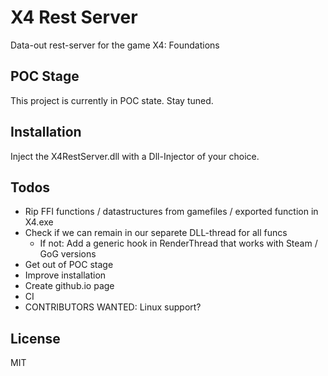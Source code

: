# X4 Rest Server

Data-out rest-server for the game X4: Foundations

## POC Stage

This project is currently in POC state. Stay tuned.

## Installation

Inject the X4RestServer.dll with a Dll-Injector of your choice.

## Todos

- Rip FFI functions / datastructures from gamefiles / exported function in X4.exe
- Check if we can remain in our separete DLL-thread for all funcs
  - If not: Add a generic hook in RenderThread that works with Steam / GoG versions
- Get out of POC stage
- Improve installation
- Create github.io page
- CI
- CONTRIBUTORS WANTED: Linux support?


## License

MIT
